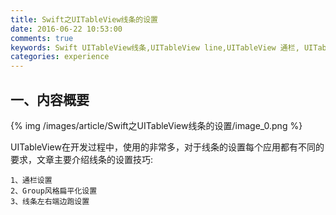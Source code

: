 ```yaml
---
title: Swift之UITableView线条的设置
date: 2016-06-22 10:53:00
comments: true
keywords: Swift UITableView线条,UITableView line,UITableView 通栏, UITableView 线条设置
categories: experience
---
```


## 一、内容概要

{% img /images/article/Swift之UITableView线条的设置/image_0.png %}

UITableView在开发过程中，使用的非常多，对于线条的设置每个应用都有不同的要求，文章主要介绍线条的设置技巧:

	1、通栏设置
	2、Group风格扁平化设置
	3、线条左右端边跑设置

<!-- more -->